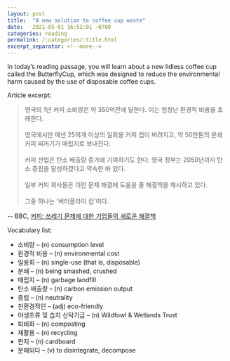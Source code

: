 ```yaml
---
layout: post
title:  "A new solution to coffee cup waste"
date:   2021-05-01 16:52:01 -0700
categories: reading
permalink: /:categories/:title.html
excerpt_separator: <!--more-->
---
```


In today’s reading passage, you will learn about a new lidless coffee cup called the ButterflyCup, which was designed to reduce the environmental harm caused by the use of disposable coffee cups. <br>

Article excerpt: 

> 영국의 1년 커피 소비량은 약 350억잔에 달한다. 이는 엄청난 환경적 비용을 초래한다. <br><br>
> 영국에서만 매년 25억개 이상의 일회용 커피 컵이 버려지고, 약 50만톤의 분쇄 커피 찌꺼기가 매립지로 보내진다. <br><br>
> 커피 산업은 탄소 배출량 증가에 기여하기도 한다. 영국 정부는 2050년까지 탄소 중립을 달성하겠다고 약속한 바 있다. <br><br>
> 일부 커피 회사들은 이런 문제 해결에 도움을 줄 해결책을 제시하고 있다. <br><br>
> 그중 하나는 '버터플라이 컵'이다.

-- BBC, [커피: 쓰레기 문제에 대한 기업들의 새로운 해결책](https://www.bbc.com/korean/international-56943372)

<!--more-->

Vocabulary list:
* 소비량 – (n) consumption level
* 환경적 비용 – (n) environmental cost
* 일용회 – (n) single-use (that is, disposable)
* 분쇄 – (n) being smashed, crushed
* 매립지 – (n) garbage landfill
* 탄소 배출량 – (n) carbon emission output
* 중립 – (n) neutrality
* 친환경적인 – (adj) eco-friendly
* 야생조류 및 습지 신탁기금 – (n) Wildfowl & Wetlands Trust
* 퇴비화 – (n) composting
* 재활용 – (n) recycling
* 판지 – (n) cardboard
* 분해되다 – (v) to disintegrate, decompose <br>

